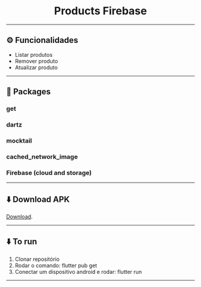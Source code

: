 <h1 align="center"> 
	Products Firebase
</h1>

---

## ⚙️ Funcionalidades

- Listar produtos
- Remover produto
- Atualizar produto

---

## 📘 Packages

### get
### dartz
### mocktail
### cached_network_image
### Firebase (cloud and storage)

---

## ⬇️ Download APK
[Download](https://github.com/cezar-pereira/product-firebase/raw/master/apk/app-armeabi-v7a-release.apk).

---


## ⬇️ To run
1. Clonar repositório
2. Rodar o comando: flutter pub get
3. Conectar um dispositivo android e rodar: flutter run
---

